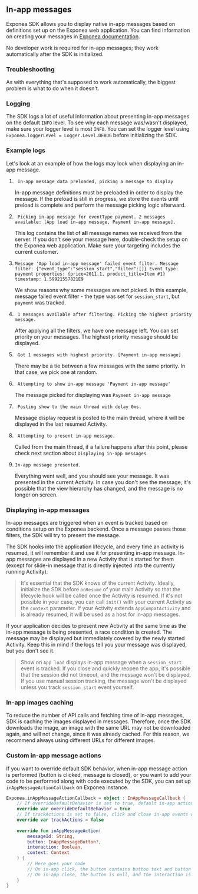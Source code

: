 ## In-app messages
Exponea SDK allows you to display native in-app messages based on definitions set up on the Exponea web application. You can find information on creating your messages in [Exponea documentation](https://docs.exponea.com/docs/in-app-messages).

No developer work is required for in-app messages; they work automatically after the SDK is initialized.

### Troubleshooting
As with everything that's supposed to work automatically, the biggest problem is what to do when it doesn't. 

### Logging
The SDK logs a lot of useful information about presenting in-app messages on the default `INFO` level. To see why each message was/wasn't displayed, make sure your logger level is most `INFO`. You can set the logger level using `Exponea.loggerLevel = Logger.Level.DEBUG` before initializing the SDK.

### Example logs

Let's look at an example of how the logs may look when displaying an in-app message.
1. ```
    In-app message data preloaded, picking a message to display
    ```
    In-app message definitions must be preloaded in order to display the message. If the preload is still in progress, we store the events until preload is complete and perform the message picking logic afterward.

2. ```
    Picking in-app message for eventType payment. 2 messages available: [App load in-app message, Payment in-app message].
    ```
    This log contains the list of **all** message names we received from the server. If you don't see your message here, double-check the setup on the Exponea web application. Make sure your targeting includes the current customer.

3.  ```
    Message 'App load in-app message' failed event filter. Message filter: {"event_type":"session_start","filter":[]} Event type: payment properties: {price=2011.1, product_title=Item #1} timestamp: 1.59921557821E9
    ```
    We show reasons why some messages are not picked. In this example, message failed event filter - the type was set for `session_start`, but `payment` was tracked.
4. ```
    1 messages available after filtering. Picking the highest priority message.
    ```
    After applying all the filters, we have one message left. You can set priority on your messages. The highest priority message should be displayed.
5. ```
    Got 1 messages with highest priority. [Payment in-app message]
    ```
    There may be a tie between a few messages with the same priority. In that case, we pick one at random.
6. ```
    Attempting to show in-app message 'Payment in-app message'
    ```
    The message picked for displaying was `Payment in-app message`
8. ```
    Posting show to the main thread with delay 0ms.
    ```
    Message display request is posted to the main thread, where it will be displayed in the last resumed Activity. 
9. ```
    Attempting to present in-app message.
    ```
    Called from the main thread, if a failure happens after this point, please check next section about `Displaying in-app messages`.
10. ```
    In-app message presented.
    ```
    Everything went well, and you should see your message. It was presented in the current Activity. In case you don't see the message, it's possible that the view hierarchy has changed, and the message is no longer on screen.

### Displaying in-app messages
In-app messages are triggered when an event is tracked based on conditions setup on the Exponea backend. Once a message passes those filters, the SDK will try to present the message. 

The SDK hooks into the application lifecycle, and every time an activity is resumed, it will remember it and use it for presenting in-app message. In-app messages are displayed in a new Activity that is started for them (except for slide-in message that is directly injected into the currently running Activity).

> It's essential that the SDK knows of the current Activity. Ideally, initialize the SDK before `onResume` of your main Activity so that the lifecycle hook will be called once the Activity is resumed. If it's not possible in your case, you can call `init()` with your current Activity as the `context` parameter. If your Activity extends `AppCompatActivity` and is already resumed, it will be used as a host for in-app messages.

If your application decides to present new Activity at the same time as the in-app message is being presented, a race condition is created. The message may be displayed but immediately covered by the newly started Activity. Keep this in mind if the logs tell you your message was displayed, but you don't see it.

> Show on `App load` displays in-app message when a `session_start` event is tracked. If you close and quickly reopen the app, it's possible that the session did not timeout, and the message won't be displayed. If you use manual session tracking, the message won't be displayed unless you track `session_start` event yourself.

### In-app images caching
To reduce the number of API calls and fetching time of in-app messages, SDK is caching the images displayed in messages. Therefore, once the SDK downloads the image, an image with the same URL may not be downloaded again, and will not change, since it was already cached. For this reason, we recommend always using different URLs for different images.


### Custom in-app message actions
If you want to override default SDK behavior, when in-app message action is performed (button is clicked, message is closed), or you want to add your code to be performed along with code executed by the SDK, you can set up `inAppMessageActionCallback` on Exponea instance.

```kotlin
Exponea.inAppMessageActionCallback = object : InAppMessageCallback {  
    // If overrideDefaultBehavior is set to true, default in-app action will not be performed ( e.g. deep link )
    override var overrideDefaultBehavior = true  
    // If trackActions is set to false, click and close in-app events will not be tracked automatically
    override var trackActions = false  
  
    override fun inAppMessageAction(  
        messageId: String,  
        button: InAppMessageButton?,  
        interaction: Boolean,  
        context: Context  
    ) {  
        // Here goes your code
        // On in-app click, the button contains button text and button URL and the interaction is true
        // On in-app close, the button is null, and the interaction is false.
    }  
}

```